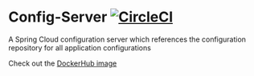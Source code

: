 # Config-Server [![CircleCI](https://circleci.com/gh/BillBensing/pluralsight-docker-ci/tree/master.svg?style=svg)](https://circleci.com/gh/BillBensing/pluralsight-docker-ci/tree/master)
A Spring Cloud configuration server which references the configuration repository for all application configurations

Check out the [DockerHub image](https://hub.docker.com/r/wb3spring/config-server/)
